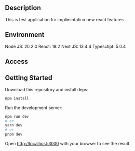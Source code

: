 ## Description

This is test application for implimintation new react features

## Environment

Node JS: 20.2.0
React: 18.2
Next JS: 13.4.4
Typesctipt: 5.0.4

## Access

## Getting Started

Download this repository and install deps:

```bash
npm install
```

Run the development server:

```bash
npm run dev
# or
yarn dev
# or
pnpm dev
```

Open [http://localhost:3000](http://localhost:3000) with your browser to see the result.
